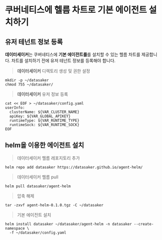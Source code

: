 # 쿠버네티스에 헬름 차트로 기본 에이전트 설치하기

## 유저 테넌트 정보 등록

**데이터세이커**는 쿠버네티스에 **기본 에이전트를**를 설치할 수 있는 헬름 차트를 제공합니다. 차트를 설치하기 전에 유저 테넌트 정보를 등록해야 합니다.

> **데이터세이커** 디렉토리 생성 및 권한 설정

```shell
mkdir -p ~/datasaker
chmod 755 ~/datasaker/
```

> **데이터세이커** 유저 정보 등록

```shell
cat << EOF > ~/datasaker/config.yaml
userInfo:
  clusterName: ${VAR_CLUSTER_NAME}
  apiKey: ${VAR_GLOBAL_APIKEY}
  runtimeType: ${VAR_RUNTIME_TYPE}
  runtimeSock: ${VAR_RUNTIME_SOCK}
EOF
```

## helm을 이용한 에이전트 설치

> 데이터세이커 헬름 레포지토리 추가

  ```shell
  helm repo add datasaker https://datasaker.github.io/agent-helm/
  ```

> 데이터세이커 헬름 pull

  ```shell
  helm pull datasaker/agent-helm
  ```

> 압축 해제

  ```shell
  tar -zxvf agent-helm-0.1.0.tgz -C ~/datasaker
  ```

> 기본 에이전트 설치

  ```shell
  helm install datasaker ~/datasaker/agent-helm -n datasaker --create-namespace \
    -f ~/datasaker/config.yaml
  ```
